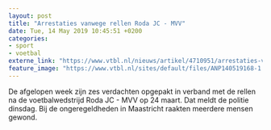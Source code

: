 ```yaml
---
layout: post
title: "Arrestaties vanwege rellen Roda JC - MVV"
date: Tue, 14 May 2019 10:45:51 +0200
categories: 
- sport 
- voetbal 
externe_link: "https://www.vtbl.nl/nieuws/artikel/4710951/arrestaties-vanwege-rellen-roda-jc-mvv"
feature_image: "https://www.vtbl.nl/sites/default/files/ANP140519168-1.jpg"
---
```


De afgelopen week zijn zes verdachten opgepakt in verband met de rellen na de voetbalwedstrijd Roda JC - MVV op 24 maart. Dat meldt de politie dinsdag. Bij de ongeregeldheden in Maastricht raakten meerdere mensen gewond.
